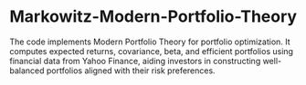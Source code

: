 # Markowitz-Modern-Portfolio-Theory
 The code implements Modern Portfolio Theory for portfolio optimization. It computes expected returns, covariance, beta, and efficient portfolios using financial data from Yahoo Finance, aiding investors in constructing well-balanced portfolios aligned with their risk preferences.
